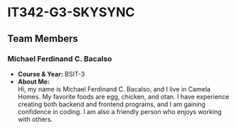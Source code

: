 # IT342-G3-SKYSYNC  

## Team Members  

### Michael Ferdinand C. Bacalso  
- **Course & Year:** BSIT-3  
- **About Me:**  
  Hi, my name is Michael Ferdinand C. Bacalso, and I live in Camela Homes. My favorite foods are egg, chicken, and otan. I have experience creating both backend and frontend programs, and I am gaining confidence in coding. I am also a friendly person who enjoys working with others.  
